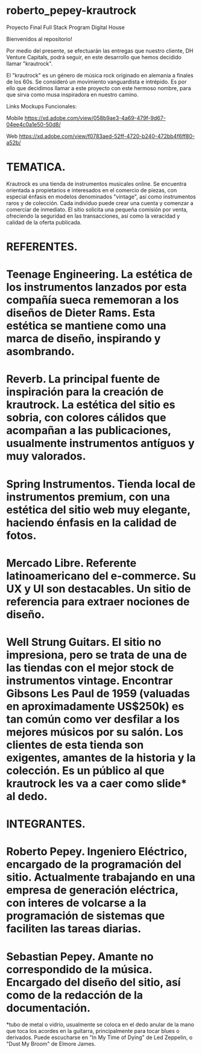 # roberto_pepey-krautrock
Proyecto Final Full Stack Program Digital House

Bienvenidos al repositorio!

Por medio del presente, se efectuarán las entregas que nuestro cliente, DH Venture Capitals, podrá seguir, en este desarrollo que hemos decidido llamar "krautrock".

El "krautrock" es un género de música rock originado en alemania a finales de los 60s. Se consideró un movimiento vanguardista e intrépido. Es por ello que decidimos llamar a este proyecto con este hermoso nombre, para que sirva como musa inspiradora en nuestro camino.

Links Mockups Funcionales:

Mobile
https://xd.adobe.com/view/058b9ae3-4a69-479f-9d67-04ee4c0a1e50-50d8/

Web
https://xd.adobe.com/view/f0783aed-52ff-4720-b240-472bb4f6ff80-a52b/

# TEMATICA.
Krautrock es una tienda de instrumentos musicales online. Se encuentra orientada a propietarios e interesados en el comercio de piezas, con especial énfasis en modelos denominados "vintage", así como instrumentos raros y de colección.
Cada individuo puede crear una cuenta y comenzar a comerciar de inmediato. El sitio solicita una pequeña comisión por venta, ofreciendo la seguridad en las transacciones, así como la veracidad y calidad de la oferta publicada.

# REFERENTES.
# Teenage Engineering. La estética de los instrumentos lanzados por esta compañía sueca rememoran a los diseños de Dieter Rams. Esta estética se mantiene como una marca de diseño, inspirando y asombrando.

# Reverb. La principal fuente de inspiración para la creación de krautrock. La estética del sitio es sobria, con colores cálidos que acompañan a las publicaciones, usualmente instrumentos antíguos y muy valorados.

# Spring Instrumentos. Tienda local de instrumentos premium, con una estética del sitio web muy elegante, haciendo énfasis en la calidad de fotos.

# Mercado Libre. Referente latinoamericano del e-commerce. Su UX y UI son destacables. Un sitio de referencia para extraer nociones de diseño.

# Well Strung Guitars. El sitio no impresiona, pero se trata de una de las tiendas con el mejor stock de instrumentos vintage. Encontrar Gibsons Les Paul de 1959 (valuadas en aproximadamente US$250k) es tan común como ver desfilar a los mejores músicos por su salón. Los clientes de esta tienda son exigentes, amantes de la historia y la colección. Es un público al que krautrock les va a caer como slide* al dedo.
    
# INTEGRANTES.
# Roberto Pepey. Ingeniero Eléctrico, encargado de la programación del sitio. Actualmente trabajando en una empresa de generación eléctrica, con interes de volcarse a la programación de sistemas que faciliten las tareas diarias.

# Sebastian Pepey. Amante no correspondido de la música. Encargado del diseño del sitio, así como de la redacción de la documentación.

*tubo de metal o vidrio, usualmente se coloca en el dedo anular de la mano que toca los acordes en la guitarra, principalmente para tocar blues o derivados. Puede escucharse en "In My Time of Dying" de Led Zeppelin, o "Dust My Broom" de Elmore James.

